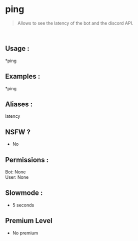 # ping

> Allows to see the latency of the bot and the discord API.

<br>

## Usage :

*ping

## Examples :

*ping

## Aliases :

latency

## NSFW ?

- No

## Permissions :

Bot: None
<br>
User: None

## Slowmode :

- 5 seconds

## Premium Level

- No premium
